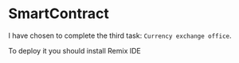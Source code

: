 # SmartContract

I have chosen to complete the third task: `Currency exchange office`.

To deploy it you should install Remix IDE